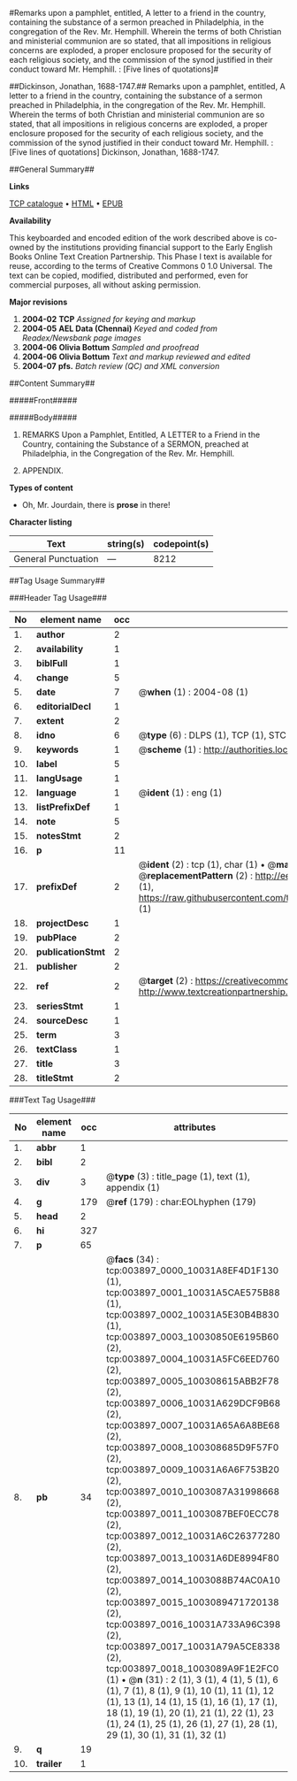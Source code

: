 #Remarks upon a pamphlet, entitled, A letter to a friend in the country, containing the substance of a sermon preached in Philadelphia, in the congregation of the Rev. Mr. Hemphill. Wherein the terms of both Christian and ministerial communion are so stated, that all impositions in religious concerns are exploded, a proper enclosure proposed for the security of each religious society, and the commission of the synod justified in their conduct toward Mr. Hemphill. : [Five lines of quotations]#

##Dickinson, Jonathan, 1688-1747.##
Remarks upon a pamphlet, entitled, A letter to a friend in the country, containing the substance of a sermon preached in Philadelphia, in the congregation of the Rev. Mr. Hemphill. Wherein the terms of both Christian and ministerial communion are so stated, that all impositions in religious concerns are exploded, a proper enclosure proposed for the security of each religious society, and the commission of the synod justified in their conduct toward Mr. Hemphill. : [Five lines of quotations]
Dickinson, Jonathan, 1688-1747.

##General Summary##

**Links**

[TCP catalogue](http://www.ota.ox.ac.uk/tcp/)  • 
[HTML](http://tei.it.ox.ac.uk/tcp/Texts-HTML/free/N03/N03214.html)  • 
[EPUB](http://tei.it.ox.ac.uk/tcp/Texts-EPUB/free/N03/N03214.epub)

**Availability**

This keyboarded and encoded edition of the
	       work described above is co-owned by the institutions
	       providing financial support to the Early English Books
	       Online Text Creation Partnership. This Phase I text is
	       available for reuse, according to the terms of Creative
	       Commons 0 1.0 Universal. The text can be copied,
	       modified, distributed and performed, even for
	       commercial purposes, all without asking permission.

**Major revisions**

1. __2004-02__ __TCP__ *Assigned for keying and markup*
1. __2004-05__ __AEL Data (Chennai)__ *Keyed and coded from Readex/Newsbank page images*
1. __2004-06__ __Olivia Bottum__ *Sampled and proofread*
1. __2004-06__ __Olivia Bottum__ *Text and markup reviewed and edited*
1. __2004-07__ __pfs.__ *Batch review (QC) and XML conversion*

##Content Summary##

#####Front#####

#####Body#####

1. REMARKS Upon a Pamphlet, Entitled, A LETTER to a Friend in the Country, containing the Substance of a SERMON, preached at Philadelphia, in the Congregation of the Rev. Mr. Hemphill.

1. APPENDIX.

**Types of content**

  * Oh, Mr. Jourdain, there is **prose** in there!

**Character listing**


|Text|string(s)|codepoint(s)|
|---|---|---|
|General Punctuation|—|8212|

##Tag Usage Summary##

###Header Tag Usage###

|No|element name|occ|attributes|
|---|---|---|---|
|1.|__author__|2||
|2.|__availability__|1||
|3.|__biblFull__|1||
|4.|__change__|5||
|5.|__date__|7| @__when__ (1) : 2004-08 (1)|
|6.|__editorialDecl__|1||
|7.|__extent__|2||
|8.|__idno__|6| @__type__ (6) : DLPS (1), TCP (1), STC (1), NOTIS (1), IMAGE-SET (1), EVANS-CITATION (1)|
|9.|__keywords__|1| @__scheme__ (1) : http://authorities.loc.gov/ (1)|
|10.|__label__|5||
|11.|__langUsage__|1||
|12.|__language__|1| @__ident__ (1) : eng (1)|
|13.|__listPrefixDef__|1||
|14.|__note__|5||
|15.|__notesStmt__|2||
|16.|__p__|11||
|17.|__prefixDef__|2| @__ident__ (2) : tcp (1), char (1)  •  @__matchPattern__ (2) : ([0-9\-]+):([0-9IVX]+) (1), (.+) (1)  •  @__replacementPattern__ (2) : http://eebo.chadwyck.com/downloadtiff?vid=$1&page=$2 (1), https://raw.githubusercontent.com/textcreationpartnership/Texts/master/tcpchars.xml#$1 (1)|
|18.|__projectDesc__|1||
|19.|__pubPlace__|2||
|20.|__publicationStmt__|2||
|21.|__publisher__|2||
|22.|__ref__|2| @__target__ (2) : https://creativecommons.org/publicdomain/zero/1.0/ (1), http://www.textcreationpartnership.org/docs/. (1)|
|23.|__seriesStmt__|1||
|24.|__sourceDesc__|1||
|25.|__term__|3||
|26.|__textClass__|1||
|27.|__title__|3||
|28.|__titleStmt__|2||


###Text Tag Usage###

|No|element name|occ|attributes|
|---|---|---|---|
|1.|__abbr__|1||
|2.|__bibl__|2||
|3.|__div__|3| @__type__ (3) : title_page (1), text (1), appendix (1)|
|4.|__g__|179| @__ref__ (179) : char:EOLhyphen (179)|
|5.|__head__|2||
|6.|__hi__|327||
|7.|__p__|65||
|8.|__pb__|34| @__facs__ (34) : tcp:003897_0000_10031A8EF4D1F130 (1), tcp:003897_0001_10031A5CAE575B88 (1), tcp:003897_0002_10031A5E30B4B830 (1), tcp:003897_0003_10030850E6195B60 (2), tcp:003897_0004_10031A5FC6EED760 (2), tcp:003897_0005_100308615ABB2F78 (2), tcp:003897_0006_10031A629DCF9B68 (2), tcp:003897_0007_10031A65A6A8BE68 (2), tcp:003897_0008_100308685D9F57F0 (2), tcp:003897_0009_10031A6A6F753B20 (2), tcp:003897_0010_1003087A31998668 (2), tcp:003897_0011_1003087BEF0ECC78 (2), tcp:003897_0012_10031A6C26377280 (2), tcp:003897_0013_10031A6DE8994F80 (2), tcp:003897_0014_1003088B74AC0A10 (2), tcp:003897_0015_1003089471720138 (2), tcp:003897_0016_10031A733A96C398 (2), tcp:003897_0017_10031A79A5CE8338 (2), tcp:003897_0018_1003089A9F1E2FC0 (1)  •  @__n__ (31) : 2 (1), 3 (1), 4 (1), 5 (1), 6 (1), 7 (1), 8 (1), 9 (1), 10 (1), 11 (1), 12 (1), 13 (1), 14 (1), 15 (1), 16 (1), 17 (1), 18 (1), 19 (1), 20 (1), 21 (1), 22 (1), 23 (1), 24 (1), 25 (1), 26 (1), 27 (1), 28 (1), 29 (1), 30 (1), 31 (1), 32 (1)|
|9.|__q__|19||
|10.|__trailer__|1||
